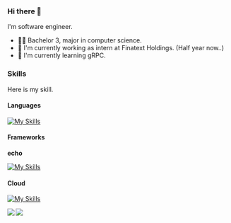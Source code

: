 ### Hi there 👋

I'm software engineer.
- 👨‍🎓 Bachelor 3, major in computer science.
- 🔭 I'm currently working as intern at Finatext Holdings. (Half year now..)
- 🌱 I'm currently learning gRPC.

### Skills

Here is my skill.

#### Languages

[![My Skills](https://skillicons.dev/icons?i=go,python,js,ts,java,html,css)](https://skillicons.dev)

#### Frameworks

**echo**

[![My Skills](https://skillicons.dev/icons?i=nestjs,react,next,vue,pytorch)](https://skillicons.dev)

#### Cloud

[![My Skills](https://skillicons.dev/icons?i=aws,terraform)](https://skillicons.dev)


<a href="https://github.com/anuraghazra/github-readme-stats">
  <img align="left" src="https://github-readme-stats.vercel.app/api?username=pirotyyy&count_private=true&show_icons=true" />
</a>
<a href="https://github.com/anuraghazra/github-readme-stats">
  <img align="left" src="https://github-readme-stats.vercel.app/api/top-langs/?username=pirotyyy&layout=compact" />
</a>
